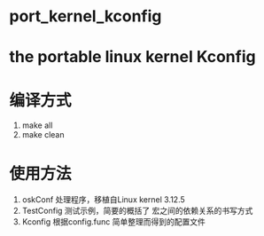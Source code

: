# port_kernel_kconfig
the portable linux kernel Kconfig
=========================================
编译方式
=========================================
1. make all
2. make clean

使用方法
=========================================
1. oskConf    处理程序，移植自Linux kernel 3.12.5
2. TestConfig 测试示例，简要的概括了 宏之间的依赖关系的书写方式
3. Kconfig    根据config.func 简单整理而得到的配置文件


